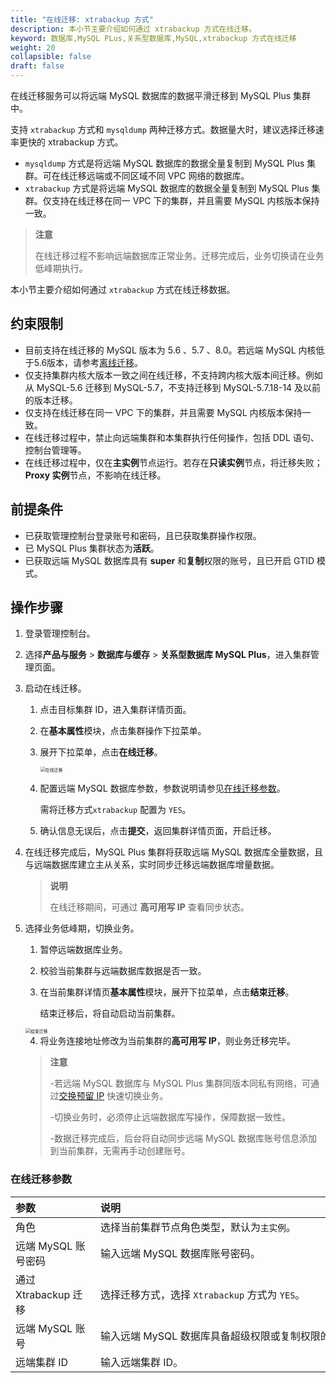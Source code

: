 ```yaml
---
title: "在线迁移: xtrabackup 方式"
description: 本小节主要介绍如何通过 xtrabackup 方式在线迁移。 
keyword: 数据库,MySQL PLus,关系型数据库,MySQL,xtrabackup 方式在线迁移
weight: 20
collapsible: false
draft: false
---
```


在线迁移服务可以将远端 MySQL 数据库的数据平滑迁移到 MySQL Plus 集群中。

支持 `xtrabackup` 方式和 `mysqldump` 两种迁移方式。数据量大时，建议选择迁移速率更快的 xtrabackup 方式。

- `mysqldump` 方式是将远端 MySQL 数据库的数据全量复制到 MySQL Plus 集群。可在线迁移远端或不同区域不同 VPC 网络的数据库。
- `xtrabackup` 方式是将远端 MySQL 数据库的数据全量复制到 MySQL Plus 集群。仅支持在线迁移在同一 VPC 下的集群，并且需要 MySQL 内核版本保持一致。

> **注意**
> 
> 在线迁移过程不影响远端数据库正常业务。迁移完成后，业务切换请在业务低峰期执行。

本小节主要介绍如何通过 `xtrabackup` 方式在线迁移数据。

## 约束限制

- 目前支持在线迁移的 MySQL 版本为 5.6 、5.7 、8.0。若远端 MySQL 内核低于5.6版本，请参考[离线迁移](../data_transfer)。
- 仅支持集群内核大版本一致之间在线迁移，不支持跨内核大版本间迁移。例如从 MySQL-5.6 迁移到 MySQL-5.7，不支持迁移到 MySQL-5.7.18-14 及以前的版本迁移。
- 仅支持在线迁移在同一 VPC 下的集群，并且需要 MySQL 内核版本保持一致。
- 在线迁移过程中，禁止向远端集群和本集群执行任何操作，包括 DDL 语句、控制台管理等。
- 在线迁移过程中，仅在**主实例**节点运行。若存在**只读实例**节点，将迁移失败；**Proxy 实例**节点，不影响在线迁移。

## 前提条件

- 已获取管理控制台登录账号和密码，且已获取集群操作权限。
- 已 MySQL Plus 集群状态为**活跃**。
- 已获取远端 MySQL 数据库具有 **super** 和**复制**权限的账号，且已开启 GTID 模式。

## 操作步骤

1. 登录管理控制台。
2. 选择**产品与服务** > **数据库与缓存** > **关系型数据库 MySQL Plus**，进入集群管理页面。
3. 启动在线迁移。
   1. 点击目标集群 ID，进入集群详情页面。
   2. 在**基本属性**模块，点击集群操作下拉菜单。
   3. 展开下拉菜单，点击**在线迁移**。

      <img src="../../../_images/migration_online2.png" alt="在线迁移" style="zoom:50%;" />

   4. 配置远端 MySQL 数据库参数，参数说明请参见[在线迁移参数](#在线迁移参数)。

      需将迁移方式`xtrabackup` 配置为 `YES`。

   5. 确认信息无误后，点击**提交**，返回集群详情页面，开启迁移。

4. 在线迁移完成后，MySQL Plus 集群将获取远端 MySQL 数据库全量数据，且与远端数据库建立主从关系，实时同步迁移远端数据库增量数据。

   > **说明**
   > 
   > 在线迁移期间，可通过 **高可用写 IP** 查看同步状态。

5. 选择业务低峰期，切换业务。

    1. 暂停远端数据库业务。
    2. 校验当前集群与远端数据库数据是否一致。
    3. 在当前集群详情页**基本属性**模块，展开下拉菜单，点击**结束迁移**。

       结束迁移后，将自动启动当前集群。

      <img src="../../../_images/end_migration.png" alt="结束迁移" style="zoom:50%;" />

    4. 将业务连接地址修改为当前集群的**高可用写 IP**，则业务迁移完毕。

   > **注意**
   >
   > -若远端 MySQL 数据库与 MySQL Plus 集群同版本同私有网络，可通过[交换预留 IP](../../mgt_connect/exchange_reservedip) 快速切换业务。
   >
   > -切换业务时，必须停止远端数据库写操作，保障数据一致性。
   >
   > -数据迁移完成后，后台将自动同步远端 MySQL 数据库账号信息添加到当前集群，无需再手动创建账号。

### 在线迁移参数

|  <span style="display:inline-block;width:120px">参数</span> | <span style="display:inline-block;width:480px">说明</span>  |
|:--- |:--- |
| 角色  | 选择当前集群节点角色类型，默认为`主实例`。 |
| 远端 MySQL 账号密码 |  输入远端 MySQL 数据库账号密码。 |
| 通过 Xtrabackup 迁移  | 选择迁移方式，选择 `Xtrabackup` 方式为 `YES`。|
| 远端 MySQL 账号 |  输入远端 MySQL 数据库具备超级权限或复制权限的账号。 |
| 远端集群 ID |  输入远端集群 ID。 |
